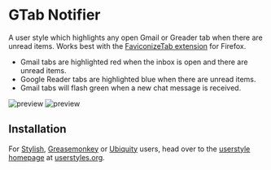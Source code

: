 GTab Notifier
==================

A user style which highlights any open Gmail or Greader tab when there are unread items. Works best with the [FaviconizeTab extension](https://addons.mozilla.org/en-US/firefox/addon/3780) for Firefox.

- Gmail tabs are highlighted red when the inbox is open and there are unread items.
- Google Reader tabs are highlighted blue when there are unread items.
- Gmail tabs will flash green when a new chat message is received.

![preview](http://github.com/jasonkarns/userstyles.gtab-notifier/raw/master/before.png)
![preview](http://github.com/jasonkarns/userstyles.gtab-notifier/raw/master/after.png)

Installation
------------

For [Stylish](https://addons.mozilla.org/en-US/firefox/addon/2108), [Greasemonkey](https://addons.mozilla.org/en-US/firefox/addon/748) or [Ubiquity](https://addons.mozilla.org/en-US/firefox/addon/9527) users, head over to the [userstyle homepage](http://userstyles.org/styles/14571) at [userstyles.org](http://userstyles.org).